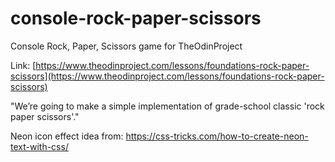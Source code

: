 # console-rock-paper-scissors
Console Rock, Paper, Scissors game for TheOdinProject

Link: [https://www.theodinproject.com/lessons/foundations-rock-paper-scissors](https://www.theodinproject.com/lessons/foundations-rock-paper-scissors)

"We’re going to make a simple implementation of grade-school classic 'rock paper scissors'."


Neon icon effect idea from: https://css-tricks.com/how-to-create-neon-text-with-css/